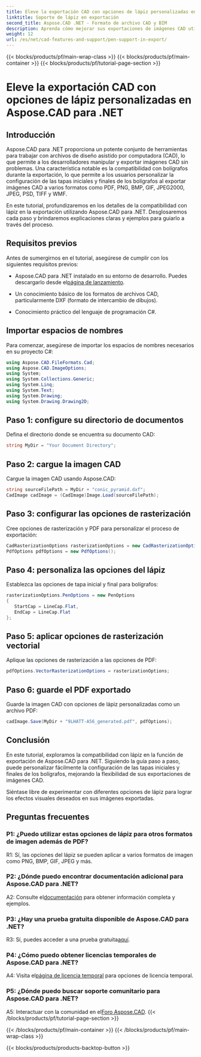 ```yaml
---
title: Eleve la exportación CAD con opciones de lápiz personalizadas en Aspose.CAD para .NET
linktitle: Soporte de lápiz en exportación
second_title: Aspose.CAD .NET - Formato de archivo CAD y BIM
description: Aprenda cómo mejorar sus exportaciones de imágenes CAD utilizando Aspose.CAD para .NET. Personalice las opciones de lápiz para obtener imágenes impresionantes en PDF, PNG, BMP y más.
weight: 12
url: /es/net/cad-features-and-support/pen-support-in-export/
---
```


{{< blocks/products/pf/main-wrap-class >}}
{{< blocks/products/pf/main-container >}}
{{< blocks/products/pf/tutorial-page-section >}}

# Eleve la exportación CAD con opciones de lápiz personalizadas en Aspose.CAD para .NET

## Introducción

Aspose.CAD para .NET proporciona un potente conjunto de herramientas para trabajar con archivos de diseño asistido por computadora (CAD), lo que permite a los desarrolladores manipular y exportar imágenes CAD sin problemas. Una característica notable es la compatibilidad con bolígrafos durante la exportación, lo que permite a los usuarios personalizar la configuración de las tapas iniciales y finales de los bolígrafos al exportar imágenes CAD a varios formatos como PDF, PNG, BMP, GIF, JPEG2000, JPEG, PSD, TIFF y WMF.

En este tutorial, profundizaremos en los detalles de la compatibilidad con lápiz en la exportación utilizando Aspose.CAD para .NET. Desglosaremos cada paso y brindaremos explicaciones claras y ejemplos para guiarlo a través del proceso.

## Requisitos previos

Antes de sumergirnos en el tutorial, asegúrese de cumplir con los siguientes requisitos previos:

- Aspose.CAD para .NET instalado en su entorno de desarrollo. Puedes descargarlo desde el[página de lanzamiento](https://releases.aspose.com/cad/net/).

- Un conocimiento básico de los formatos de archivos CAD, particularmente DXF (formato de intercambio de dibujos).

- Conocimiento práctico del lenguaje de programación C#.

## Importar espacios de nombres

Para comenzar, asegúrese de importar los espacios de nombres necesarios en su proyecto C#:

```csharp
using Aspose.CAD.FileFormats.Cad;
using Aspose.CAD.ImageOptions;
using System;
using System.Collections.Generic;
using System.Linq;
using System.Text;
using System.Drawing;
using System.Drawing.Drawing2D;
```

## Paso 1: configure su directorio de documentos

Defina el directorio donde se encuentra su documento CAD:

```csharp
string MyDir = "Your Document Directory";
```

## Paso 2: cargue la imagen CAD

Cargue la imagen CAD usando Aspose.CAD:

```csharp
string sourceFilePath = MyDir + "conic_pyramid.dxf";
CadImage cadImage = (CadImage)Image.Load(sourceFilePath);
```

## Paso 3: configurar las opciones de rasterización

Cree opciones de rasterización y PDF para personalizar el proceso de exportación:

```csharp
CadRasterizationOptions rasterizationOptions = new CadRasterizationOptions();
PdfOptions pdfOptions = new PdfOptions();
```

## Paso 4: personaliza las opciones del lápiz

Establezca las opciones de tapa inicial y final para bolígrafos:

```csharp
rasterizationOptions.PenOptions = new PenOptions
{
   StartCap = LineCap.Flat,
   EndCap = LineCap.Flat
};
```

## Paso 5: aplicar opciones de rasterización vectorial

Aplique las opciones de rasterización a las opciones de PDF:

```csharp
pdfOptions.VectorRasterizationOptions = rasterizationOptions;
```

## Paso 6: guarde el PDF exportado

Guarde la imagen CAD con opciones de lápiz personalizadas como un archivo PDF:

```csharp
cadImage.Save(MyDir + "9LHATT-A56_generated.pdf", pdfOptions);
```

## Conclusión

En este tutorial, exploramos la compatibilidad con lápiz en la función de exportación de Aspose.CAD para .NET. Siguiendo la guía paso a paso, puede personalizar fácilmente la configuración de las tapas iniciales y finales de los bolígrafos, mejorando la flexibilidad de sus exportaciones de imágenes CAD.

Siéntase libre de experimentar con diferentes opciones de lápiz para lograr los efectos visuales deseados en sus imágenes exportadas.

## Preguntas frecuentes

### P1: ¿Puedo utilizar estas opciones de lápiz para otros formatos de imagen además de PDF?

R1: Sí, las opciones del lápiz se pueden aplicar a varios formatos de imagen como PNG, BMP, GIF, JPEG y más.

### P2: ¿Dónde puedo encontrar documentación adicional para Aspose.CAD para .NET?

 A2: Consulte el[documentación](https://reference.aspose.com/cad/net/) para obtener información completa y ejemplos.

### P3: ¿Hay una prueba gratuita disponible de Aspose.CAD para .NET?

 R3: Sí, puedes acceder a una prueba gratuita[aquí](https://releases.aspose.com/).

### P4: ¿Cómo puedo obtener licencias temporales de Aspose.CAD para .NET?

 A4: Visita el[página de licencia temporal](https://purchase.aspose.com/temporary-license/) para opciones de licencia temporal.

### P5: ¿Dónde puedo buscar soporte comunitario para Aspose.CAD para .NET?

 A5: Interactuar con la comunidad en el[Foro Aspose.CAD](https://forum.aspose.com/c/cad/19).
{{< /blocks/products/pf/tutorial-page-section >}}

{{< /blocks/products/pf/main-container >}}
{{< /blocks/products/pf/main-wrap-class >}}

{{< blocks/products/products-backtop-button >}}
